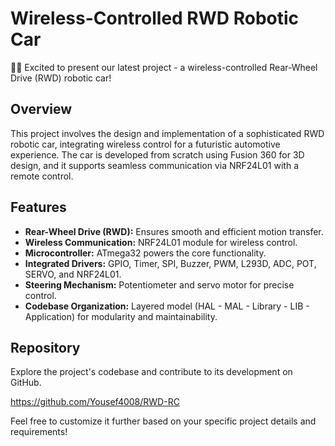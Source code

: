 # Wireless-Controlled RWD Robotic Car

🚗💨 Excited to present our latest project - a wireless-controlled Rear-Wheel Drive (RWD) robotic car!

## Overview

This project involves the design and implementation of a sophisticated RWD robotic car, integrating wireless control for a futuristic automotive experience. The car is developed from scratch using Fusion 360 for 3D design, and it supports seamless communication via NRF24L01 with a remote control.

## Features

- **Rear-Wheel Drive (RWD):** Ensures smooth and efficient motion transfer.
- **Wireless Communication:** NRF24L01 module for wireless control.
- **Microcontroller:** ATmega32 powers the core functionality.
- **Integrated Drivers:** GPIO, Timer, SPI, Buzzer, PWM, L293D, ADC, POT, SERVO, and NRF24L01.
- **Steering Mechanism:** Potentiometer and servo motor for precise control.
- **Codebase Organization:** Layered model (HAL - MAL - Library - LIB - Application) for modularity and maintainability.

## Repository

Explore the project's codebase and contribute to its development on GitHub.

https://github.com/Yousef4008/RWD-RC

Feel free to customize it further based on your specific project details and requirements!
